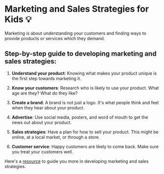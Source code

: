 # Marketing and Sales Strategies for Kids 💡

Marketing is about understanding your customers and finding ways to provide products or services which they demand.

## Step-by-step guide to developing marketing and sales strategies:

1. **Understand your product**: Knowing what makes your product unique is the first step towards marketing it.

2. **Know your customers**: Research who is likely to use your product. What age are they? What do they like? 

3. **Create a brand**: A brand is not just a logo. It's what people think and feel when they hear about your product.

4. **Advertise**: Use social media, posters, and word of mouth to get the news out about your product.

5. **Sales strategies**: Have a plan for how to sell your product. This might be online, at a local market, or through a store.

6. **Customer service**: Happy customers are likely to come back. Make sure you treat your customers well.

Here's a [resource](https://www.entrepreneur.com/article/70824) to guide you more in developing marketing and sales strategies.
